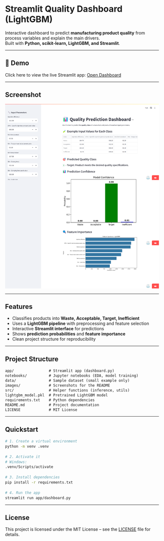 # Streamlit Quality Dashboard (LightGBM)

Interactive dashboard to predict **manufacturing product quality** from process variables and explain the main drivers.  
Built with **Python, scikit-learn, LightGBM, and Streamlit**.

---
## 🚀 Demo

Click here to view the live Streamlit app: [Open Dashboard](https://app-quality-dashboard-xzktf8sfvx8s7utc6cid2f.streamlit.app/)

---
## Screenshot

![Dashboard Screenshot](images/screenshot.png)

---

## Features
- Classifies products into **Waste, Acceptable, Target, Inefficient**
- Uses a **LightGBM pipeline** with preprocessing and feature selection
- Interactive **Streamlit interface** for predictions
- Shows **prediction probabilities** and **feature importance**
- Clean project structure for reproducibility

---

## Project Structure
```
app/                # Streamlit app (dashboard.py)
notebooks/          # Jupyter notebooks (EDA, model training)
data/               # Sample dataset (small example only)
images/             # Screenshots for the README
src/                # Helper functions (inference, utils)
lightgbm_model.pkl  # Pretrained LightGBM model
requirements.txt    # Python dependencies
README.md           # Project documentation
LICENSE             # MIT License
```

---

## Quickstart

```bash
# 1. Create a virtual environment
python -m venv .venv

# 2. Activate it
# Windows:
.venv/Scripts/activate

# 3. Install dependencies
pip install -r requirements.txt

# 4. Run the app
streamlit run app/dashboard.py
```

---

## License
This project is licensed under the MIT License – see the [LICENSE](LICENSE) file for details.
